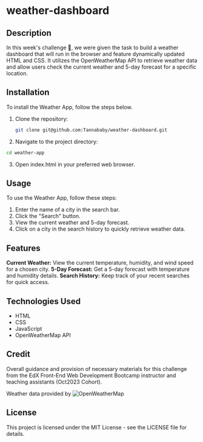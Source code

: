 # weather-dashboard

## Description

In this week's challenge :star_struck:, we were given the task to build a weather dashboard that will run in the browser and feature dynamically updated HTML and CSS. It utilizes the OpenWeatherMap API to retrieve weather data and allow users check the current weather and 5-day forecast for a specific location.

## Installation

To install the Weather App, follow the steps below.

1. Clone the repository:

   ```bash
   git clone git@github.com:Tannababy/weather-dashboard.git
   ```

2. Navigate to the project directory:

```bash
cd weather-app
```

3. Open index.html in your preferred web browser.

## Usage

To use the Weather App, follow these steps:

1. Enter the name of a city in the search bar.
2. Click the "Search" button.
3. View the current weather and 5-day forecast.
4. Click on a city in the search history to quickly retrieve weather data.

## Features

**Current Weather:** View the current temperature, humidity, and wind speed for a chosen city.
**5-Day Forecast:** Get a 5-day forecast with temperature and humidity details.
**Search History:** Keep track of your recent searches for quick access.

## Technologies Used

- HTML
- CSS
- JavaScript
- OpenWeatherMap API

## Credit

Overall guidance and provision of necessary materials for this challenge from the EdX Front-End Web Development Bootcamp instructor and teaching assistants (Oct2023 Cohort).

Weather data provided by ![OpenWeatherMap](https://openweathermap.org/)

## License

This project is licensed under the MIT License - see the LICENSE file for details.
